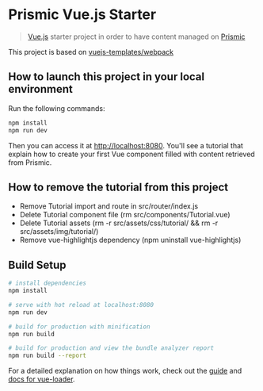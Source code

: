 # Prismic Vue.js Starter

> [Vue.js](https://vuejs.org) starter project in order to have content managed on [Prismic](https://prismic.io)

This project is based on [vuejs-templates/webpack](https://github.com/vuejs-templates/webpack)

## How to launch this project in your local environment

Run the following commands:

``` bash
npm install
npm run dev
```

Then you can access it at [http://localhost:8080](http://localhost:8080).
You'll see a tutorial that explain how to create your first Vue component filled with content retrieved from Prismic.

## How to remove the tutorial from this project

- Remove Tutorial import and route in src/router/index.js
- Delete Tutorial component file (rm src/components/Tutorial.vue)
- Delete Tutorial assets (rm -r src/assets/css/tutorial/ && rm -r src/assets/img/tutorial/)
- Remove vue-highlightjs dependency (npm uninstall vue-highlightjs)

## Build Setup

``` bash
# install dependencies
npm install

# serve with hot reload at localhost:8080
npm run dev

# build for production with minification
npm run build

# build for production and view the bundle analyzer report
npm run build --report
```

For a detailed explanation on how things work, check out the [guide](http://vuejs-templates.github.io/webpack/) and [docs for vue-loader](http://vuejs.github.io/vue-loader).
